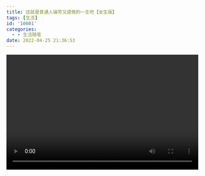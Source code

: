 ```yaml
---
title: 这就是普通人操劳又遗憾的一生吧【女生版】
tags: [生活]
id: '10001'
categories:
  - - 生活随笔
date: 2022-04-25 21:36:53
---
```


<video controls="controls" width="500" height="300">您的浏览器不支持播放该视频！
  <source id="mp4" src="/videos/girl_life.mp4" type="video/mp4">
</video>